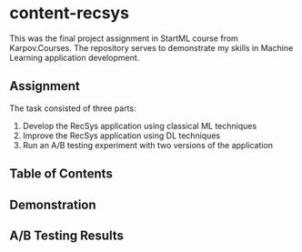 # content-recsys
This was the final project assignment in StartML course from Karpov.Courses. The repository serves to demonstrate my skills in Machine Learning application development.

## Assignment
The task consisted of three parts:
1. Develop the RecSys application using classical ML techniques
2. Improve the RecSys application using DL techniques
3. Run an A/B testing experiment with two versions of the application

## Table of Contents

## Demonstration

## A/B Testing Results